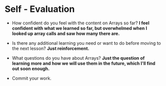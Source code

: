 # Self - Evaluation

- How confident do you feel with the content on Arrays so far?
**I feel confident with what we learned so far, but overwhelmed when I looked up array calls and saw how many there are.**

- Is there any additional learning you need or want to do before moving to the next lesson?
**Just reinforcement.**

- What questions do you have about Arrays?
**Just the question of learning more and how we will use them in the future, which I'll find out soon enough.**

- Commit your work.
